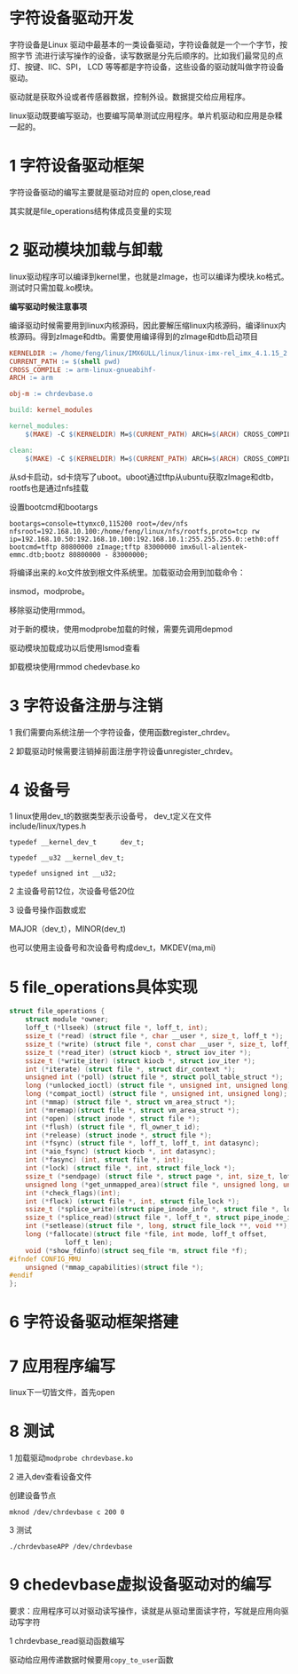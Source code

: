 # 字符设备驱动开发

字符设备是Linux 驱动中最基本的一类设备驱动，字符设备就是一个一个字节，按照字节
流进行读写操作的设备，读写数据是分先后顺序的。比如我们最常见的点灯、按键、IIC、SPI，
LCD 等等都是字符设备，这些设备的驱动就叫做字符设备驱动。



驱动就是获取外设或者传感器数据，控制外设。数据提交给应用程序。

linux驱动既要编写驱动，也要编写简单测试应用程序。单片机驱动和应用是杂糅一起的。



# 1 字符设备驱动框架

字符设备驱动的编写主要就是驱动对应的 open,close,read

其实就是file_operations结构体成员变量的实现



# 2 驱动模块加载与卸载

linux驱动程序可以编译到kernel里，也就是zImage，也可以编译为模块.ko格式。测试时只需加载.ko模块。



**编写驱动时候注意事项**

编译驱动时候需要用到linux内核源码，因此要解压缩linux内核源码，编译linux内核源码。得到zImage和dtb。需要使用编译得到的zImage和dtb启动项目

```makefile
KERNELDIR := /home/feng/linux/IMX6ULL/linux/linux-imx-rel_imx_4.1.15_2.1.0_ga
CURRENT_PATH := $(shell pwd)
CROSS_COMPILE := arm-linux-gnueabihf-
ARCH := arm

obj-m := chrdevbase.o

build: kernel_modules

kernel_modules:
	$(MAKE) -C $(KERNELDIR) M=$(CURRENT_PATH) ARCH=$(ARCH) CROSS_COMPILE=$(CROSS_COMPILE) modules 

clean:
	$(MAKE) -C $(KERNELDIR) M=$(CURRENT_PATH) ARCH=$(ARCH) CROSS_COMPILE=$(CROSS_COMPILE) clean
```

从sd卡启动，sd卡烧写了uboot。uboot通过tftp从ubuntu获取zImage和dtb，rootfs也是通过nfs挂载

设置bootcmd和bootargs

```
bootargs=console=ttymxc0,115200 root=/dev/nfs nfsroot=192.168.10.100:/home/feng/linux/nfs/rootfs,proto=tcp rw ip=192.168.10.50:192.168.10.100:192.168.10.1:255.255.255.0::eth0:off
bootcmd=tftp 80800000 zImage;tftp 83000000 imx6ull-alientek-emmc.dtb;bootz 80800000 - 83000000;

```



将编译出来的.ko文件放到根文件系统里。加载驱动会用到加载命令：

insmod，modprobe。

移除驱动使用rmmod。

对于新的模块，使用modprobe加载的时候，需要先调用depmod

驱动模块加载成功以后使用lsmod查看

卸载模块使用rmmod chedevbase.ko



# 3 字符设备注册与注销

1 我们需要向系统注册一个字符设备，使用函数register_chrdev。

2 卸载驱动时候需要注销掉前面注册字符设备unregister_chrdev。



# 4 设备号

1 linux使用dev_t的数据类型表示设备号， dev_t定义在文件 include/linux/types.h

```
typedef __kernel_dev_t		dev_t;
```

```
typedef __u32 __kernel_dev_t;
```

```
typedef unsigned int __u32;
```

2 主设备号前12位，次设备号低20位

3  设备号操作函数或宏

MAJOR（dev_t），MINOR(dev_t)

也可以使用主设备号和次设备号构成dev_t，MKDEV(ma,mi)

# 5 file_operations具体实现

```c
struct file_operations {
	struct module *owner;
	loff_t (*llseek) (struct file *, loff_t, int);
	ssize_t (*read) (struct file *, char __user *, size_t, loff_t *);
	ssize_t (*write) (struct file *, const char __user *, size_t, loff_t *);
	ssize_t (*read_iter) (struct kiocb *, struct iov_iter *);
	ssize_t (*write_iter) (struct kiocb *, struct iov_iter *);
	int (*iterate) (struct file *, struct dir_context *);
	unsigned int (*poll) (struct file *, struct poll_table_struct *);
	long (*unlocked_ioctl) (struct file *, unsigned int, unsigned long);
	long (*compat_ioctl) (struct file *, unsigned int, unsigned long);
	int (*mmap) (struct file *, struct vm_area_struct *);
	int (*mremap)(struct file *, struct vm_area_struct *);
	int (*open) (struct inode *, struct file *);
	int (*flush) (struct file *, fl_owner_t id);
	int (*release) (struct inode *, struct file *);
	int (*fsync) (struct file *, loff_t, loff_t, int datasync);
	int (*aio_fsync) (struct kiocb *, int datasync);
	int (*fasync) (int, struct file *, int);
	int (*lock) (struct file *, int, struct file_lock *);
	ssize_t (*sendpage) (struct file *, struct page *, int, size_t, loff_t *, int);
	unsigned long (*get_unmapped_area)(struct file *, unsigned long, unsigned long, unsigned long, unsigned long);
	int (*check_flags)(int);
	int (*flock) (struct file *, int, struct file_lock *);
	ssize_t (*splice_write)(struct pipe_inode_info *, struct file *, loff_t *, size_t, unsigned int);
	ssize_t (*splice_read)(struct file *, loff_t *, struct pipe_inode_info *, size_t, unsigned int);
	int (*setlease)(struct file *, long, struct file_lock **, void **);
	long (*fallocate)(struct file *file, int mode, loff_t offset,
			  loff_t len);
	void (*show_fdinfo)(struct seq_file *m, struct file *f);
#ifndef CONFIG_MMU
	unsigned (*mmap_capabilities)(struct file *);
#endif
};
```

# 6 字符设备驱动框架搭建



# 7 应用程序编写

linux下一切皆文件，首先open



# 8 测试

1 加载驱动```modprobe chrdevbase.ko```

2 进入dev查看设备文件

创建设备节点

```
mknod /dev/chrdevbase c 200 0

```

3 测试

```
./chrdevbaseAPP /dev/chrdevbase
```



# 9 chedevbase虚拟设备驱动对的编写

要求：应用程序可以对驱动读写操作，读就是从驱动里面读字符，写就是应用向驱动写字符

1 chrdevbase_read驱动函数编写

驱动给应用传递数据时候要用```copy_to_user```函数



